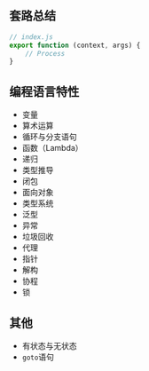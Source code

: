 ## 套路总结

```javascript
// index.js
export function (context, args) {
    // Process
}
```

## 编程语言特性

- 变量
- 算术运算
- 循环与分支语句
- 函数（Lambda）
- 递归
- 类型推导
- 闭包
- 面向对象
- 类型系统
- 泛型
- 异常
- 垃圾回收
- 代理
- 指针
- 解构
- 协程
- 锁

## 其他

- 有状态与无状态
- `goto`语句